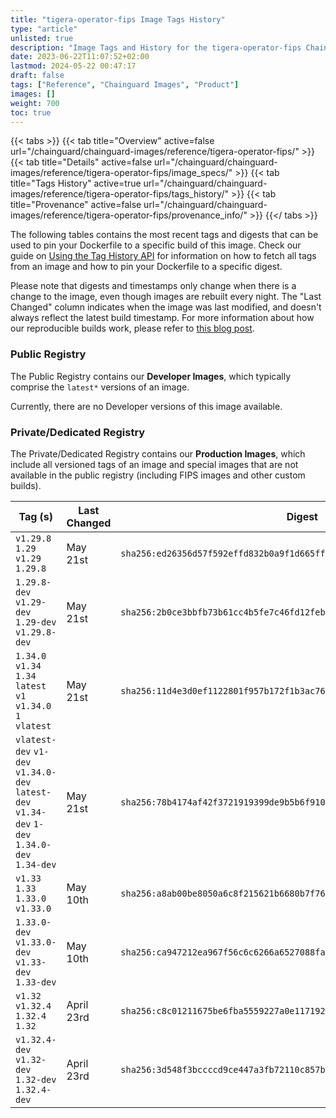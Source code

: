 ```yaml
---
title: "tigera-operator-fips Image Tags History"
type: "article"
unlisted: true
description: "Image Tags and History for the tigera-operator-fips Chainguard Image"
date: 2023-06-22T11:07:52+02:00
lastmod: 2024-05-22 00:47:17
draft: false
tags: ["Reference", "Chainguard Images", "Product"]
images: []
weight: 700
toc: true
---
```


{{< tabs >}}
{{< tab title="Overview" active=false url="/chainguard/chainguard-images/reference/tigera-operator-fips/" >}}
{{< tab title="Details" active=false url="/chainguard/chainguard-images/reference/tigera-operator-fips/image_specs/" >}}
{{< tab title="Tags History" active=true url="/chainguard/chainguard-images/reference/tigera-operator-fips/tags_history/" >}}
{{< tab title="Provenance" active=false url="/chainguard/chainguard-images/reference/tigera-operator-fips/provenance_info/" >}}
{{</ tabs >}}

The following tables contains the most recent tags and digests that can be used to pin your Dockerfile to a specific build of this image. Check our guide on [Using the Tag History API](/chainguard/chainguard-images/using-the-tag-history-api/) for information on how to fetch all tags from an image and how to pin your Dockerfile to a specific digest.

Please note that digests and timestamps only change when there is a change to the image, even though images are rebuilt every night. The "Last Changed" column indicates when the image was last modified, and doesn't always reflect the latest build timestamp. For more information about how our reproducible builds work, please refer to [this blog post](https://www.chainguard.dev/unchained/reproducing-chainguards-reproducible-image-builds).

### Public Registry
The Public Registry contains our **Developer Images**, which typically comprise the `latest*` versions of an image.

Currently, there are no Developer versions of this image available.

### Private/Dedicated Registry
The Private/Dedicated Registry contains our **Production Images**, which include all versioned tags of an image and special images that are not available in the public registry (including FIPS images and other custom builds).

| Tag (s)                                                                                        | Last Changed | Digest                                                                    |
|------------------------------------------------------------------------------------------------|--------------|---------------------------------------------------------------------------|
|  `v1.29.8` `1.29` `v1.29` `1.29.8`                                                             | May 21st     | `sha256:ed26356d57f592effd832b0a9f1d665ff8970d3ae51c4028bf74ee43677a3c0c` |
|  `1.29.8-dev` `v1.29-dev` `1.29-dev` `v1.29.8-dev`                                             | May 21st     | `sha256:2b0ce3bbfb73b61cc4b5fe7c46fd12feb0693f0a83058ff1badac949f9479ee0` |
|  `1.34.0` `v1.34` `1.34` `latest` `v1` `v1.34.0` `1` `vlatest`                                 | May 21st     | `sha256:11d4e3d0ef1122801f957b172f1b3ac76559ab27b5bd3b83dbd6cd745e0f7752` |
|  `vlatest-dev` `v1-dev` `v1.34.0-dev` `latest-dev` `v1.34-dev` `1-dev` `1.34.0-dev` `1.34-dev` | May 21st     | `sha256:78b4174af42f3721919399de9b5b6f9105798a381e08586cd7480768e42a1ac2` |
|  `v1.33` `1.33` `1.33.0` `v1.33.0`                                                             | May 10th     | `sha256:a8ab00be8050a6c8f215621b6680b7f765c9cd78d334bab0868e4e5ab13f7394` |
|  `1.33.0-dev` `v1.33.0-dev` `v1.33-dev` `1.33-dev`                                             | May 10th     | `sha256:ca947212ea967f56c6c6266a6527088fa5061ac50f21dc206a2a94089c71ac3a` |
|  `v1.32` `v1.32.4` `1.32.4` `1.32`                                                             | April 23rd   | `sha256:c8c01211675be6fba5559227a0e117192adb23ba3b3af2c6b8d4b02b04f8bccc` |
|  `v1.32.4-dev` `v1.32-dev` `1.32-dev` `1.32.4-dev`                                             | April 23rd   | `sha256:3d548f3bccccd9ce447a3fb72110c857b6553d50512e7e8f8c68f51dcf44719f` |

